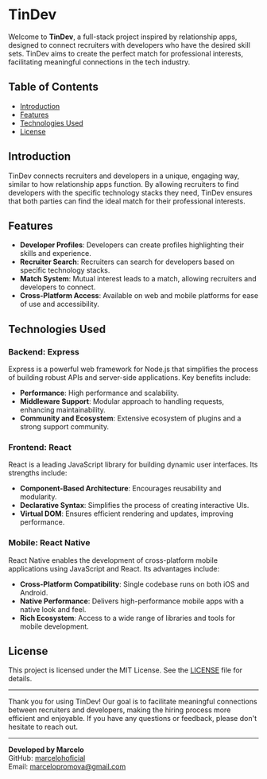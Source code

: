 # TinDev

Welcome to **TinDev**, a full-stack project inspired by relationship apps, designed to connect recruiters with developers who have the desired skill sets. TinDev aims to create the perfect match for professional interests, facilitating meaningful connections in the tech industry.

## Table of Contents

- [Introduction](#introduction)
- [Features](#features)
- [Technologies Used](#technologies-used)
- [License](#license)

## Introduction

TinDev connects recruiters and developers in a unique, engaging way, similar to how relationship apps function. By allowing recruiters to find developers with the specific technology stacks they need, TinDev ensures that both parties can find the ideal match for their professional interests.

## Features

- **Developer Profiles**: Developers can create profiles highlighting their skills and experience.
- **Recruiter Search**: Recruiters can search for developers based on specific technology stacks.
- **Match System**: Mutual interest leads to a match, allowing recruiters and developers to connect.
- **Cross-Platform Access**: Available on web and mobile platforms for ease of use and accessibility.

## Technologies Used

### Backend: Express

Express is a powerful web framework for Node.js that simplifies the process of building robust APIs and server-side applications. Key benefits include:
- **Performance**: High performance and scalability.
- **Middleware Support**: Modular approach to handling requests, enhancing maintainability.
- **Community and Ecosystem**: Extensive ecosystem of plugins and a strong support community.

### Frontend: React

React is a leading JavaScript library for building dynamic user interfaces. Its strengths include:
- **Component-Based Architecture**: Encourages reusability and modularity.
- **Declarative Syntax**: Simplifies the process of creating interactive UIs.
- **Virtual DOM**: Ensures efficient rendering and updates, improving performance.

### Mobile: React Native

React Native enables the development of cross-platform mobile applications using JavaScript and React. Its advantages include:
- **Cross-Platform Compatibility**: Single codebase runs on both iOS and Android.
- **Native Performance**: Delivers high-performance mobile apps with a native look and feel.
- **Rich Ecosystem**: Access to a wide range of libraries and tools for mobile development.

## License

This project is licensed under the MIT License. See the [LICENSE](LICENSE) file for details.

---

Thank you for using TinDev! Our goal is to facilitate meaningful connections between recruiters and developers, making the hiring process more efficient and enjoyable. If you have any questions or feedback, please don't hesitate to reach out.

---

**Developed by Marcelo**  
GitHub: [marcelohoficial](https://github.com/marcelohoficial)  
Email: [marcelopromova@gmail.com](mailto:marcelopromova@gmail.com)
